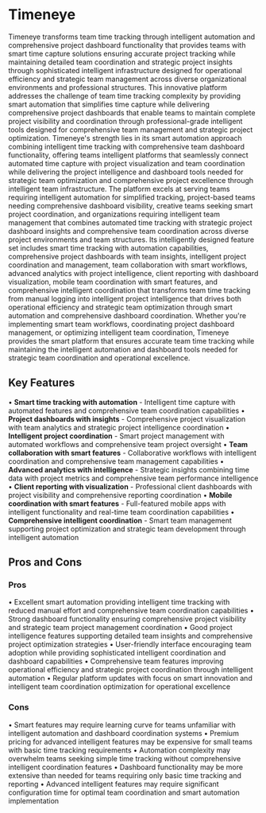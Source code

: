 # Timeneye

Timeneye transforms team time tracking through intelligent automation and comprehensive project dashboard functionality that provides teams with smart time capture solutions ensuring accurate project tracking while maintaining detailed team coordination and strategic project insights through sophisticated intelligent infrastructure designed for operational efficiency and strategic team management across diverse organizational environments and professional structures. This innovative platform addresses the challenge of team time tracking complexity by providing smart automation that simplifies time capture while delivering comprehensive project dashboards that enable teams to maintain complete project visibility and coordination through professional-grade intelligent tools designed for comprehensive team management and strategic project optimization. Timeneye's strength lies in its smart automation approach combining intelligent time tracking with comprehensive team dashboard functionality, offering teams intelligent platforms that seamlessly connect automated time capture with project visualization and team coordination while delivering the project intelligence and dashboard tools needed for strategic team optimization and comprehensive project excellence through intelligent team infrastructure. The platform excels at serving teams requiring intelligent automation for simplified tracking, project-based teams needing comprehensive dashboard visibility, creative teams seeking smart project coordination, and organizations requiring intelligent team management that combines automated time tracking with strategic project dashboard insights and comprehensive team coordination across diverse project environments and team structures. Its intelligently designed feature set includes smart time tracking with automation capabilities, comprehensive project dashboards with team insights, intelligent project coordination and management, team collaboration with smart workflows, advanced analytics with project intelligence, client reporting with dashboard visualization, mobile team coordination with smart features, and comprehensive intelligent coordination that transforms team time tracking from manual logging into intelligent project intelligence that drives both operational efficiency and strategic team optimization through smart automation and comprehensive dashboard coordination. Whether you're implementing smart team workflows, coordinating project dashboard management, or optimizing intelligent team coordination, Timeneye provides the smart platform that ensures accurate team time tracking while maintaining the intelligent automation and dashboard tools needed for strategic team coordination and operational excellence.

## Key Features

• **Smart time tracking with automation** - Intelligent time capture with automated features and comprehensive team coordination capabilities
• **Project dashboards with insights** - Comprehensive project visualization with team analytics and strategic project intelligence coordination
• **Intelligent project coordination** - Smart project management with automated workflows and comprehensive team project oversight
• **Team collaboration with smart features** - Collaborative workflows with intelligent coordination and comprehensive team management capabilities
• **Advanced analytics with intelligence** - Strategic insights combining time data with project metrics and comprehensive team performance intelligence
• **Client reporting with visualization** - Professional client dashboards with project visibility and comprehensive reporting coordination
• **Mobile coordination with smart features** - Full-featured mobile apps with intelligent functionality and real-time team coordination capabilities
• **Comprehensive intelligent coordination** - Smart team management supporting project optimization and strategic team development through intelligent automation

## Pros and Cons

### Pros
• Excellent smart automation providing intelligent time tracking with reduced manual effort and comprehensive team coordination capabilities
• Strong dashboard functionality ensuring comprehensive project visibility and strategic team project management coordination
• Good project intelligence features supporting detailed team insights and comprehensive project optimization strategies
• User-friendly interface encouraging team adoption while providing sophisticated intelligent coordination and dashboard capabilities
• Comprehensive team features improving operational efficiency and strategic project coordination through intelligent automation
• Regular platform updates with focus on smart innovation and intelligent team coordination optimization for operational excellence

### Cons
• Smart features may require learning curve for teams unfamiliar with intelligent automation and dashboard coordination systems
• Premium pricing for advanced intelligent features may be expensive for small teams with basic time tracking requirements
• Automation complexity may overwhelm teams seeking simple time tracking without comprehensive intelligent coordination features
• Dashboard functionality may be more extensive than needed for teams requiring only basic time tracking and reporting
• Advanced intelligent features may require significant configuration time for optimal team coordination and smart automation implementation